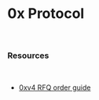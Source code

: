 # 0x Protocol

<br>

### Resources

<br>

* [0xv4 RFQ order guide](https://gist.github.com/lampshade9909/cf16b2aa198e4df8d00702ffd7bf506a)
